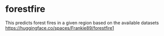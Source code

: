 # forestfire
This predicts forest fires in a given region based on the available datasets
https://huggingface.co/spaces/Frankie89/forestfire1
